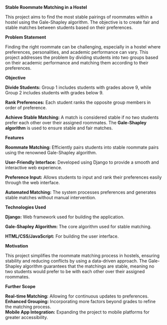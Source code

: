 <b>Stable Roommate Matching in a Hostel</b>

This project aims to find the most stable pairings of roommates within a hostel using the Gale-Shapley algorithm. The objective is to create fair and stable matches between students based on their preferences.

<b>Problem Statement</b>

Finding the right roommate can be challenging, especially in a hostel where preferences, personalities, and academic performance can vary. This project addresses the problem by dividing students into two groups based on their academic performance and matching them according to their preferences.

<b>Objective</b>

<b>Divide Students:</b> Group 1 includes students with grades above 9, while Group 2 includes students with grades below 9.<br>

<b>Rank Preferences:</b> Each student ranks the opposite group members in order of preference.<br>

<b>Achieve Stable Matching:</b> A match is considered stable if no two students prefer each other over their assigned roommates. The <b>Gale-Shapley algorithm</b> is used to ensure stable and fair matches.

<b>Features</b>

<b>Roommate Matching:</b> Efficiently pairs students into stable roommate pairs using the renowned Gale-Shapley algorithm.<br>

<b>User-Friendly Interface:</b> Developed using Django to provide a smooth and interactive web experience.<br>

<b>Preference Input:</b> Allows students to input and rank their preferences easily through the web interface.<br>


<b>Automated Matching:</b> The system processes preferences and generates stable matches without manual intervention.

<b>Technologies Used</b>

<b>Django:</b> Web framework used for building the application.<br>

<b>Gale-Shapley Algorithm:</b> The core algorithm used for stable matching.<br>

<b>HTML/CSS/JavaScript:</b> For building the user interface.<br>

<b>Motivation</b>

This project simplifies the roommate matching process in hostels, ensuring stability and reducing conflicts by using a data-driven approach. The Gale-Shapley algorithm guarantees that the matchings are stable, meaning no two students would prefer to be with each other over their assigned roommates.

<b>Further Scope</b>

<b>Real-time Matching:</b> Allowing for continuous updates to preferences.<br>
<b>Enhanced Grouping:</b> Incorporating more factors beyond grades to refine the matching process.<br>
<b>Mobile App Integration:</b> Expanding the project to mobile platforms for greater accessibility.
